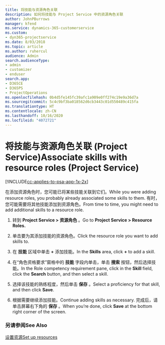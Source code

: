 ```yaml
---
title: 将技能与资源角色关联
description: 如何将技能与 Project Service 中的资源角色关联
author: JohnPBurrows
manager: kfend
ms.service: dynamics-365-customerservice
ms.custom:
- dyn365-projectservice
ms.date: 8/03/2018
ms.topic: article
ms.author: ruhercul
audience: Admin
search.audienceType:
- admin
- customizer
- enduser
search.app:
- D365CE
- D365PS
- ProjectOperations
ms.openlocfilehash: 0b4d5fe145fc39afc1a909e0ff274c19e9a36d7a
ms.sourcegitcommit: 5c4c9bf3ba018562d6cb3443c01d550489c415fa
ms.translationtype: HT
ms.contentlocale: zh-CN
ms.lasthandoff: 10/16/2020
ms.locfileid: "4072721"
---
```

# <a name="associate-skills-with-resource-roles-project-service"></a><span data-ttu-id="2a5a3-103">将技能与资源角色关联 (Project Service)</span><span class="sxs-lookup"><span data-stu-id="2a5a3-103">Associate skills with resource roles (Project Service)</span></span>

[!INCLUDE[cc-applies-to-psa-app-1x-2x](../includes/cc-applies-to-psa-app-1x-2x.md)]

<span data-ttu-id="2a5a3-104">在添加资源角色时，您可能已将某些技能关联到它们。</span><span class="sxs-lookup"><span data-stu-id="2a5a3-104">While you were adding resource roles, you probably already associated some skills to them.</span></span> <span data-ttu-id="2a5a3-105">有时，您可能需要将其他技能添加到资源角色。</span><span class="sxs-lookup"><span data-stu-id="2a5a3-105">From time to time, you might need to add additional skills to a resource role.</span></span>  
  
1.  <span data-ttu-id="2a5a3-106">转到 **Project Service > 资源角色** 。</span><span class="sxs-lookup"><span data-stu-id="2a5a3-106">Go to **Project Service > Resource Roles.**</span></span>  
  
2.  <span data-ttu-id="2a5a3-107">单击要为其添加技能的资源角色。</span><span class="sxs-lookup"><span data-stu-id="2a5a3-107">Click the resource role you want to add skills to.</span></span>  
  
3.  <span data-ttu-id="2a5a3-108">在 **技能** 区域中单击 **+** 添加技能。</span><span class="sxs-lookup"><span data-stu-id="2a5a3-108">In the **Skills** area, click **+** to add a skill.</span></span>  
  
4.  <span data-ttu-id="2a5a3-109">在“角色资格要求”窗格中的 **技能** 字段内单击，单击 **搜索** 按钮，然后选择技能。</span><span class="sxs-lookup"><span data-stu-id="2a5a3-109">In the Role competency requirement pane, click in the **Skill** field, click the **Search** button,  and then select a skill.</span></span>  
  
5.  <span data-ttu-id="2a5a3-110">选择该技能的熟练程度，然后单击 **保存** 。</span><span class="sxs-lookup"><span data-stu-id="2a5a3-110">Select a proficiency for that skill, and then click **Save**.</span></span>  
  
6.  <span data-ttu-id="2a5a3-111">根据需要继续添加技能。</span><span class="sxs-lookup"><span data-stu-id="2a5a3-111">Continue adding skills as necessary.</span></span> <span data-ttu-id="2a5a3-112">完成后，请单击屏幕右下角的 **保存** 。</span><span class="sxs-lookup"><span data-stu-id="2a5a3-112">When you’re done, click **Save** at the bottom right corner of the screen.</span></span>  
  
### <a name="see-also"></a><span data-ttu-id="2a5a3-113">另请参阅</span><span class="sxs-lookup"><span data-stu-id="2a5a3-113">See Also</span></span>  
 [<span data-ttu-id="2a5a3-114">设置资源</span><span class="sxs-lookup"><span data-stu-id="2a5a3-114">Set up resources</span></span>](../psa/set-up-resources.md)
